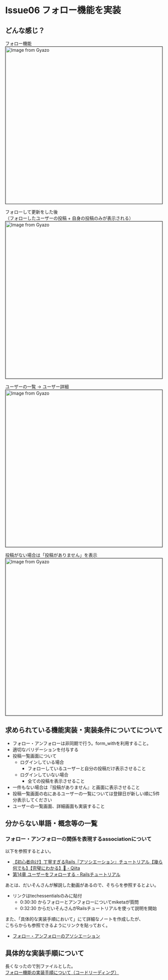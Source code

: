 # Issue06 フォロー機能を実装

## どんな感じ？

フォロー機能  
<a href="https://gyazo.com/2b0bf1d9a04a1de896bece3531317080"><img src="https://i.gyazo.com/2b0bf1d9a04a1de896bece3531317080.gif" alt="Image from Gyazo" width="500" border=1/></a><br>  

フォローして更新をした後  
（フォローしたユーザーの投稿 + 自身の投稿のみが表示される）  
<a href="https://gyazo.com/d6d4ee67561c3d0e2adb9defdf580e26"><img src="https://i.gyazo.com/d6d4ee67561c3d0e2adb9defdf580e26.gif" alt="Image from Gyazo" width="500" border=1/></a><br>  

ユーザーの一覧 → ユーザー詳細  
<a href="https://gyazo.com/d21cdaf9b6d4ea202d7795464976a7a9"><img src="https://i.gyazo.com/d21cdaf9b6d4ea202d7795464976a7a9.gif" alt="Image from Gyazo" width="500" border=1/></a><br>  

投稿がない場合は「投稿がありません」を表示  
<a href="https://gyazo.com/4d2d25ca3cd29e9c9c063be5bd3cdc90"><img src="https://i.gyazo.com/4d2d25ca3cd29e9c9c063be5bd3cdc90.gif" alt="Image from Gyazo" width="500" border=1/></a><br>  

## 求められている機能実装・実装条件についてについて

- フォロー・アンフォローは非同期で行う。form_withを利用すること。
- 適切なバリデーションを付与する
- 投稿一覧画面について
  - ログインしている場合
    - フォローしているユーザーと自分の投稿だけ表示させること
  - ログインしていない場合
    - 全ての投稿を表示させること
- 一件もない場合は『投稿がありません』と画面に表示させること
- 投稿一覧画面の右にあるユーザーの一覧については登録日が新しい順に5件分表示してください
- ユーザーの一覧画面、詳細画面も実装すること

## 分からない単語・概念等の一覧

### フォロー・アンフォローの関係を表現するassociationについて

以下を参照するとよい。  

- [【初心者向け】丁寧すぎるRails『アソシエーション』チュートリアル【幾ら何でも】【完璧にわかる】🎸 \- Qiita](https://qiita.com/kazukimatsumoto/items/14bdff681ec5ddac26d1#%E3%83%95%E3%82%A9%E3%83%AD%E3%83%BC%E3%83%95%E3%82%A9%E3%83%AD%E3%83%AF%E3%83%BC%E6%A9%9F%E8%83%BD%E3%82%92er%E5%9B%B3%E3%82%92%E4%BD%BF%E3%81%A3%E3%81%A6%E8%A8%AD%E8%A8%88%E3%81%97%E3%82%88%E3%81%86)
- [第14章 ユーザーをフォローする \- Railsチュートリアル](https://railstutorial.jp/chapters/following_users?version=5.1#cha-following_users)

あとは、だいそんさんが解説した動画があるので、そちらを参照するとよい。  

- リンクはtechessentialsのみに貼付
  - 0:30:30 からフォローとアンフォローについてmiketaが質問
  - 0:32:30 からだいそんさんがRailsチュートリアルを使って説明を開始

また、「具体的な実装手順において」にて詳細なノートを作成したが、  
こちらからも参照できるようにリンクを貼っておく。  

- [フォロー・アンフォローのアソシエーション](06_issue_note_follow-unfollow_association.md)

## 具体的な実装手順について

長くなったので別ファイルとした。  
[フォロー機能の実装手順について（コードリーディング）](06_issue_note_follow-unfollow.md)  
